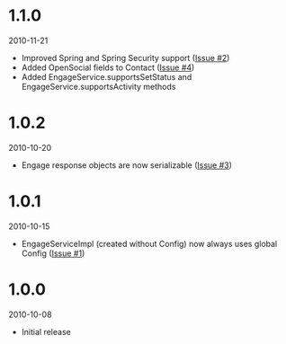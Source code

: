 # 1.1.0 #
2010-11-21
  * Improved Spring and Spring Security support ([Issue #2](https://code.google.com/p/janrain4j/issues/detail?id=#2))
  * Added OpenSocial fields to Contact ([Issue #4](https://code.google.com/p/janrain4j/issues/detail?id=#4))
  * Added EngageService.supportsSetStatus and EngageService.supportsActivity methods

# 1.0.2 #
2010-10-20
  * Engage response objects are now serializable ([Issue #3](https://code.google.com/p/janrain4j/issues/detail?id=#3))

# 1.0.1 #
2010-10-15
  * EngageServiceImpl (created without Config) now always uses global Config ([Issue #1](https://code.google.com/p/janrain4j/issues/detail?id=#1))

# 1.0.0 #
2010-10-08
  * Initial release